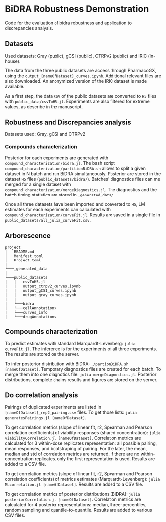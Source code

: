 # BiDRA Robustness Demonstration
Code for the evaluation of bidra robustness and application to discrepancies analysis.

## Datasets
Used datasets: Gray (public), gCSI (public), CTRPv2 (public) and IRIC (in-house).

The data from the three public datasets are access through PharmacoGX, using the `output_[nameOfDataset]_curves.ipynb`. Additional relevant files are also downloaded. An anonymized version of the IRIC dataset is made available.

As a first step, the data `CSV` of the public datasets are converted to `H5` files with `public_data/csvToH5.jl`. Experiments are also filtered for extreme values, as describe in the manuscript.


## Robustness and Discrepancies analysis
Datasets used: Gray, gCSI and CTRPv2

### Compounds characterization
Posterior for each experiments are generated with `compound_characterization/bidra.jl`. The bash script `compound_characterization/partitionBiDRA.sh` allows to split a given dataset in N batch and run BiDRA simultaneously. Posterior are stored in the dataset `H5` files (`public_datasets/bidra/`). Batches' diagnostics files can me merged for a single dataset with `compound_characterization/mergeDiagnostics.jl`. The diagnostics and the batch timing statistics are stored in `_generated_data/`.

Once all three datasets have been imported and converted to `H5`, LM estimates for each experiments can calculated with `compound_characterization/curveFit.jl`. Results are saved in a single file in `public_datasets/all_julia_curveFit.csv`.


## Arborescence

```
project
│   README.md
│   Manifest.toml    
│   Project.toml
|
└───_generated_data
|
└───public_datasets
|   |   csvToH5.jl
|   |   output_ctrpv2_curves.ipynb
|   |   output_gCSI_curves.ipynb
|   |   output_gray_curves.ipynb
|   |
|   └───bidra
|   └───cellAnnotations
|   └───curves_info
|   └───drugAnnotations
```



## Compounds characterization
To predict estimates with standard Marquardt-Levenberg: `julia curveFit.jl`. The inference is for the experiments of all three experiments. The results are stored on the server.

To infer posterior distribution with BiDRA: `./partionBiDRA.sh [nameOfDataset]`. Temporary diagnostics files are created for each batch. To merge them into one diagnotics file: `julia mergeDiagnostics.jl`. Posterior distributions, complete chains results and figures are stored on the server.


## Do correlation analysis
Pairings of duplicated experiments are listed in `[nameOfDataset]_rep2_pairing.csv` files. To get those lists: `julia generatesPairings.jl [nameOfDataset]`.

To get correlation metrics (slope of linear fit, r2, Spearman and Pearson correlation coefficients) of viability responses (shared concentration): `julia viabilityCorrelation.jl [nameOfDataset]`. Correlation metrics are calculated for 3 within-dose replicates representation: all possible pairing, mean responses, and bootstraping of pairing. For the later, the mean, median and std of correlation metrics are returned. If there are no within-concentration replicates, only the first representation is used. Results are added to a CSV file.

To get correlation metrics (slope of linear fit, r2, Spearman and Pearson correlation coefficients) of metrics estimates (Marquardt-Levenberg): `julia MLcorrelation.jl [nameOfDataset]`. Results are added to a CSV file. 

To get correlation metrics of posterior distributions (BiDRA): `julia posteriorCorrelation.jl [nameOfDataset]`. Correlation metrics are calculated for 4 posterior representations: median, three-percentiles, random sampling and quantile-to-quantile. Results are added to various CSV files.